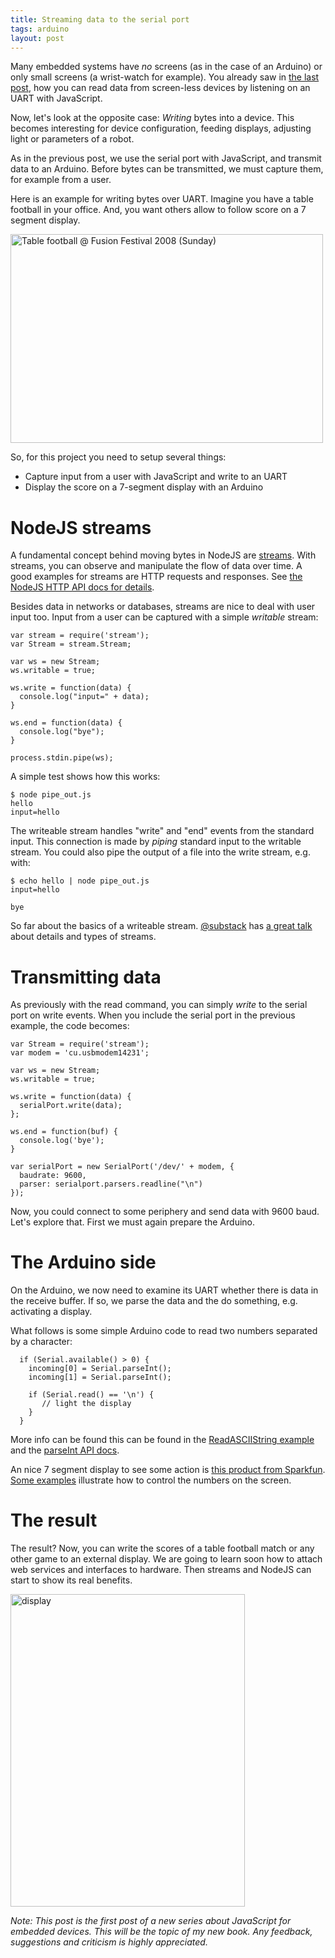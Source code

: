 ```yaml
---
title: Streaming data to the serial port
tags: arduino
layout: post
---
```

Many embedded systems have *no* screens (as in the case of an Arduino) or only small screens (a wrist-watch for example). You already saw in [the last post](http://thinkingonthinking.com/serial-communication-with-nodejs/), how you can read data from screen-less devices by listening on an UART with JavaScript.

Now, let's look at the opposite case:  *Writing* bytes into a device. This becomes interesting for device configuration, feeding displays, adjusting light or parameters of a robot.

As in the previous post, we use the serial port with JavaScript, and transmit data to an Arduino.  Before bytes can be transmitted, we must capture them, for example from a user. 

Here is an example for writing bytes over UART. Imagine you have a table football in your office. And, you want others allow to follow score on a 7 segment display.

<a href="https://www.flickr.com/photos/merlijnhoek/2672429188" title="Table football @ Fusion Festival 2008 (Sunday) by Merlijn Hoek, on Flickr"><img src="https://farm4.staticflickr.com/3090/2672429188_48356e4495.jpg" width="500" height="334" alt="Table football @ Fusion Festival 2008 (Sunday)"></a>

So, for this project you need to setup several things:

* Capture input from a user with JavaScript and write to an UART
* Display the score on a 7-segment display with an Arduino

# NodeJS streams

A fundamental concept behind moving bytes in NodeJS are [streams](https://nodejs.org/api/all.html#all_stream). With streams, you can observe and manipulate the flow of data over time. A good examples for streams are HTTP requests and responses. See [the NodeJS HTTP API docs for details](https://nodejs.org/api/http.html#http_class_http_clientrequest). 

Besides data in networks or databases, streams are nice to deal with user input too. Input from a user can be captured with a simple *writable* stream:

    var stream = require('stream');
    var Stream = stream.Stream;
    
    var ws = new Stream;
    ws.writable = true;
    
    ws.write = function(data) {
      console.log("input=" + data);
    }
    
    ws.end = function(data) {
      console.log("bye");
    }
    
    process.stdin.pipe(ws);


A simple test shows how this works:

    $ node pipe_out.js
    hello
    input=hello

The writeable stream handles "write" and "end" events from the standard input. This connection is made by *piping* standard input to the writable stream. You could also pipe the output of a file into the write stream, e.g. with:

    $ echo hello | node pipe_out.js
    input=hello
    
    bye

So far about the basics of a writeable stream. [@substack](http://twitter.com/substack) has [a great talk](https://www.youtube.com/watch?v=lQAV3bPOYHo) about details and types of streams.

# Transmitting data

As previously with the read command, you can simply *write* to the serial port on write events. When you include the serial port in the previous example, the code becomes:

    var Stream = require('stream');
    var modem = 'cu.usbmodem14231';
    
    var ws = new Stream;
    ws.writable = true;
    
    ws.write = function(data) {
      serialPort.write(data);
    };
    
    ws.end = function(buf) {
      console.log('bye');
    }
    
    var serialPort = new SerialPort('/dev/' + modem, {
      baudrate: 9600,
      parser: serialport.parsers.readline("\n")
    });


Now, you could connect to some periphery and send data with 9600 baud. Let's explore that. First we must again prepare the Arduino.

# The Arduino side

On the Arduino, we now need to examine its UART whether there is data in the receive buffer. If so, we parse the data and the do something, e.g. activating a display.

What follows is some simple Arduino code to read two numbers separated by a character:

      if (Serial.available() > 0) { 
        incoming[0] = Serial.parseInt(); 
        incoming[1] = Serial.parseInt(); 

        if (Serial.read() == '\n') {
           // light the display
        }
      }


More info can be found this can be found in the [ReadASCIIString example](http://arduino.cc/en/Tutorial/ReadASCIIString) and the [parseInt API docs](http://arduino.cc/en/Reference/ParseInt). 

An nice 7 segment display to see some action is [this product from Sparkfun](https://www.sparkfun.com/products/11442).
[Some examples](https://github.com/sparkfun/Serial7SegmentDisplay/blob/master/firmware/Serial%207-Segment%20Display/Arduino_Examples/S7S_Example_Serial_ColonDots/S7S_Example_Serial_ColonDots.ino) illustrate how to control the numbers on the screen.


# The result

The result? Now, you can write the scores of a table football match or any other game to an external display.  We are going to learn soon how to attach web services and interfaces to hardware.  Then streams and NodeJS can start to show its real benefits.

<a href="https://www.flickr.com/photos/pmulder99/16238050843" title="display by Patrick Mulder, on Flickr"><img src="https://farm9.staticflickr.com/8563/16238050843_db297cb3d3.jpg" width="375" height="500" alt="display"></a>

*Note: This post is the first post of a new series about JavaScript for embedded devices. This will be the topic of my new book. Any feedback, suggestions and criticism is highly appreciated.*
